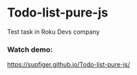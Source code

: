 # Todo-list-pure-js
Test task in Roku Devs company

### Watch demo:
https://supfiger.github.io/Todo-list-pure-js/
